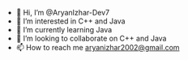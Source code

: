 - 👋 Hi, I’m @AryanIzhar-Dev7
- 👀 I’m interested in C++ and Java
- 🌱 I’m currently learning Java
- 💞️ I’m looking to collaborate on C++ and Java 
- 📫 How to reach me aryanizhar2002@gmail.com

<!---
AryanIzhar-Dev7/AryanIzhar-Dev7 is a ✨ special ✨ repository because its `README.md` (this file) appears on your GitHub profile.
You can click the Preview link to take a look at your changes.
--->
